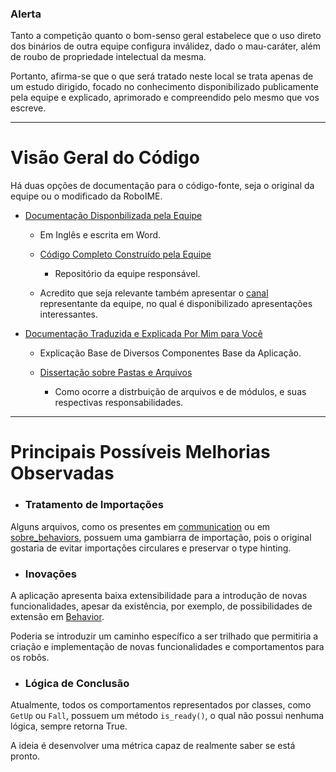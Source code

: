 ### Alerta

Tanto a competição quanto o bom-senso geral estabelece que o uso direto dos binários
de outra equipe configura inválidez, dado o mau-caráter, além de roubo de propriedade
intelectual da mesma.

Portanto, afirma-se que o que será tratado neste local se trata apenas de um estudo
dirigido, focado no conhecimento disponibilizado publicamente pela equipe e explicado, aprimorado e compreendido pelo mesmo que vos escreve.

---

# Visão Geral do Código

Há duas opções de documentação para o código-fonte, seja o original da equipe
ou o modificado da RoboIME.

* [Documentação Disponbilizada pela Equipe](https://docs.google.com/document/d/1aJhwK2iJtU-ri_2JOB8iYvxzbPskJ8kbk_4rb3IK3yc/edit?tab=t.0)

	* Em Inglês e escrita em Word.

    * [Código Completo Construído pela Equipe](https://github.com/m-abr/FCPCodebase)

        * Repositório da equipe responsável.
  	
	* Acredito que seja relevante também apresentar o [canal](https://www.youtube.com/@m_abreu/videos) representante da equipe, no qual é disponibilizado apresentações interessantes.

* [Documentação Traduzida e Explicada Por Mim para Você](Visao_Superficial.md)

	* Explicação Base de Diversos Componentes Base da Aplicação.

	* [Dissertação sobre Pastas e Arquivos](docs/readme.md)
    
		* Como ocorre a distrbuição de arquivos e de módulos, e suas respectivas responsabilidades.

---

# Principais Possíveis Melhorias Observadas

* ### Tratamento de Importações

Alguns arquivos, como os presentes em [communication](src/communication) ou em [sobre_behaviors](src/sobre_behaviors),
possuem uma gambiarra de importação, pois o original gostaria de evitar importações circulares e preservar o 
type hinting.

* ### Inovações 

A aplicação apresenta baixa extensibilidade para a introdução de novas funcionalidades, apesar da existência,
por exemplo, de possibilidades de extensão em [Behavior](src/sobre_behaviors/Behavior.py).

Poderia se introduzir um caminho específico a ser trilhado que permitiria a criação e implementação
de novas funcionalidades e comportamentos para os robôs.

* ### Lógica de Conclusão

Atualmente, todos os comportamentos representados por classes, como `GetUp` ou `Fall`, possuem
um método `is_ready()`, o qual não possui nenhuma lógica, sempre retorna True.

A ideia é desenvolver uma métrica capaz de realmente saber se está pronto.


















